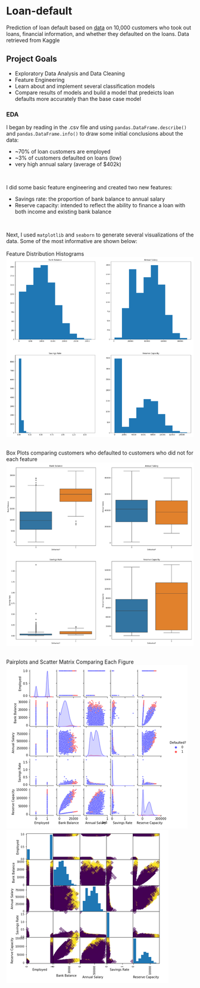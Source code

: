 # Loan-default
Prediction of loan default based on [data](https://www.kaggle.com/kmldas/loan-default-prediction) on 10,000 customers who took out loans, financial information, and whether they defaulted on the loans. Data retrieved from Kaggle

## Project Goals
- Exploratory Data Analysis and Data Cleaning
- Feature Engineering
- Learn about and implement several classification models
- Compare results of models and build a model that predeicts loan defaults more accurately than the base case model

### EDA
I began by reading in the .csv file and using `pandas.DataFrame.describe()` and `pandas.DataFrame.info()` to draw some initial conclusions about the data:
- ~70% of loan customers are employed
- ~3% of customers defaulted on loans (low)
- very high annual salary (average of $402k)  
<br/>

I did some basic feature engineering and created two new features:
- Savings rate: the proportion of bank balance to annual salary
- Reserve capacity: intended to reflect the ability to finance a loan with both income and existing bank balance  
<br/>

Next, I used `matplotlib` and `seaborn` to generate several visualizations of the data. Some of the most informative are shown below:  
<br/>
Feature Distribution Histograms  
![](./Photos/Feature%20Dist.PNG)  
<br/>

Box Plots comparing customers who defaulted to customers who did not for each feature  
![](./Photos/Boxplots.PNG)  
<br/>

Pairplots and Scatter Matrix Comparing Each Figure  
![](./Photos/Pairplot.PNG)  
![](./Photos/Scatter%20Matrix.PNG)



